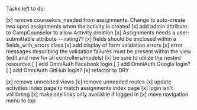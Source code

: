 Tasks left to do:

[x] remove counselors_needed from assignments. Change to auto-create two open assignments when the activity is created
[x] add admin attribute to CampCounselor to allow Activity creation
[x] Assignments needs a user-submittable attribute -- rating??
[x] fields should be enclosed within a fields_with_errors class
[x] add display of form validation errors
[x] error messages describing the validation failures must be present within the view (edit and new for all controllers/models)
[x] be sure to utilize the nested resources
[ ] add OmniAuth Facebook login
[ ] add OmniAuth Google login?
[ ] add OmniAuth GitHub login?
[x] refactor to DRY


[x] remove unneeded views
[x] remove unneeded routes
[x] update activities index page to match assignments index page
[x] login isn't validating
[x] make site links only available if logged in
[x] move navigation menu to top
